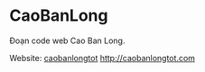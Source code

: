 # CaoBanLong
Đoạn code web Cao Ban Long.

Website: <a href="http://caobanlongtot.com" class="btn btn-info">caobanlongtot</a> http://caobanlongtot.com

